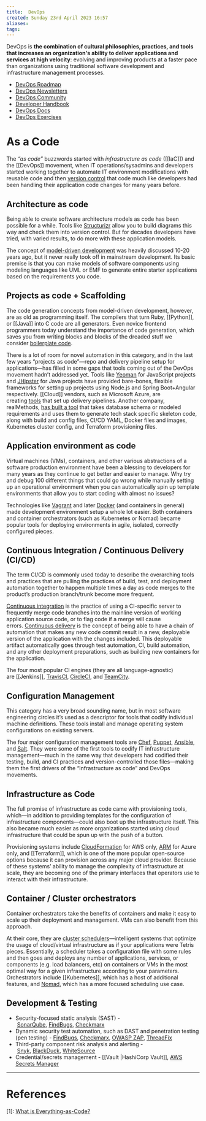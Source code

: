 ```yaml
---
title:  DevOps
created: Sunday 23rd April 2023 16:57
aliases: 
tags: 
---
```

DevOps is **the combination of cultural philosophies, practices, and tools that increases an organization's ability to deliver applications and services at high velocity**: evolving and improving products at a faster pace than organizations using traditional software development and infrastructure management processes.

- [DevOps Roadmap](https://roadmap.sh/devops)
- [DevOps Newsletters](https://devopsnewsletters.com/)
- [DevOps Community](https://github.com/rohitg00/DevOpsCommunity)
- [Developer Handbook](https://github.com/apptension/developer-handbook/blob/master/Technical%20Stack/DevOps%20Developer.md)
- [DevOps Docs](https://roadmap.sh/devops)
- [DevOps Exercises](https://github.com/bregman-arie/devops-exercises)
# As a Code

The *“as code”* buzzwords started with *infrastructure as code* ([[IaC]]) and the [[DevOps]] movement, when IT operations/sysadmins and developers started working together to automate IT environment modifications with reusable code and then [version control](https://www.git-tower.com/learn/git/ebook/en/command-line/basics/why-use-version-control?ref=hackernoon.com) that code much like developers had been handling their application code changes for many years before.

## Architecture as code

Being able to create software architecture models as code has been possible for a while. Tools like [Structurizr](https://structurizr.com/?ref=hackernoon.com) allow you to build diagrams this way and check them into version control. But for decades developers have tried, with varied results, to do more with these application models.

The concept of [model-driven development](https://en.wikipedia.org/wiki/Model-driven_engineering?ref=hackernoon.com) was heavily discussed 10-20 years ago, but it never really took off in mainstream development. Its basic premise is that you can make models of software components using modeling languages like UML or EMF to generate entire starter applications based on the requirements you code.

## Projects as code + Scaffolding

The code generation concepts from model-driven development, however, are as old as programming itself. The compilers that turn Ruby, [[Python]], or [[Java]] into C code are all generators. Even novice frontend programmers today understand the importance of code generation, which saves you from writing blocks and blocks of the dreaded stuff we consider [boilerplate code](https://en.wikipedia.org/wiki/Boilerplate_code?ref=hackernoon.com).

There is a lot of room for novel automation in this category, and in the last few years “projects as code”—repo and delivery pipeline setup for applications—has filled in some gaps that tools coming out of the DevOps movement hadn’t addressed yet. Tools like [Yeoman](https://yeoman.io/?ref=hackernoon.com) for JavaScript projects and [JHipster](https://www.jhipster.tech/?ref=hackernoon.com) for Java projects have provided bare-bones, flexible frameworks for setting up projects using Node.js and Spring Boot+Angular respectively. [[Cloud]] vendors, such as Microsoft Azure, are creating [tools](https://azure.microsoft.com/en-us/services/devops/pipelines/?ref=hackernoon.com) that set up delivery pipelines. Another company, realMethods, [has built a tool](https://modeling-languages.com/realmethods-devops-project-generation/?ref=hackernoon.com) that takes database schema or modeled requirements and uses them to generate tech stack specific skeleton code, along with build and config files, CI/CD YAML, Docker files and images, Kubernetes cluster config, and Terraform provisioning files.

## Application environment as code

Virtual machines (VMs), containers, and other various abstractions of a software production environment have been a blessing to developers for many years as they continue to get better and easier to manage. Why try and debug 100 different things that could go wrong while manually setting up an operational environment when you can automatically spin up template environments that allow you to start coding with almost no issues?

Technologies like [Vagrant](https://www.vagrantup.com/?ref=hackernoon.com) and later [Docker](https://docs.docker.com/?ref=hackernoon.com) (and containers in general) made development environment setup a whole lot easier. Both containers and container orchestrators (such as Kubernetes or Nomad) became popular tools for deploying environments in agile, isolated, correctly configured pieces.

## Continuous Integration / Continuous Delivery (CI/CD)

The term CI/CD is commonly used today to describe the overarching tools and practices that are pulling the practices of build, test, and deployment automation together to happen multiple times a day as code merges to the product’s production branch/trunk become more frequent.

[Continuous integration](https://en.wikipedia.org/wiki/Continuous_integration?ref=hackernoon.com) is the practice of using a CI-specific server to frequently merge code branches into the mainline version of working application source code, or to flag code if a merge will cause errors. [Continuous delivery](https://en.wikipedia.org/wiki/Continuous_delivery?ref=hackernoon.com) is the concept of being able to have a chain of automation that makes any new code commit result in a new, deployable version of the application with the changes included. This deployable artifact automatically goes through test automation, CI, build automation, and any other deployment preparations, such as building new containers for the application.

The four most popular CI engines (they are all language-agnostic) are [[Jenkins]], [TravisCI](https://travis-ci.org/?ref=hackernoon.com), [CircleCI](https://circleci.com/?ref=hackernoon.com), and [TeamCity](https://www.jetbrains.com/teamcity/?ref=hackernoon.com).

## Configuration Management

This category has a very broad sounding name, but in most software engineering circles it’s used as a descriptor for tools that codify individual machine definitions. These tools install and manage operating system configurations on existing servers. 

The four major configuration management tools are [Chef](https://github.com/chef/chef?ref=hackernoon.com), [Puppet](https://github.com/puppetlabs/?ref=hackernoon.com), [Ansible](https://www.ansible.com/resources/get-started?ref=hackernoon.com), and [Salt](https://docs.saltstack.com/en/latest/?ref=hackernoon.com). They were some of the first tools to codify IT infrastructure management—much in the same way that developers had codified their testing, build, and CI practices and version-controlled those files—making them the first drivers of the “infrastructure as code” and DevOps movements.

## Infrastructure as Code

The full promise of infrastructure as code came with provisioning tools, which—in addition to providing templates for the configuration of infrastructure components—could also boot up the infrastructure itself. This also became much easier as more organizations started using cloud infrastructure that could be spun up with the push of a button.

Provisioning systems include [CloudFormation](https://aws.amazon.com/cloudformation/?ref=hackernoon.com) for AWS only, [ARM](https://docs.microsoft.com/en-us/azure/azure-resource-manager/resource-group-overview?ref=hackernoon.com) for Azure only, and [[Terraform]], which is one of the more popular open-source options because it can provision across any major cloud provider. Because of these systems’ ability to manage the complexity of infrastructure at scale, they are becoming one of the primary interfaces that operators use to interact with their infrastructure.

## Container / Cluster orchestrators

Container orchestrators take the benefits of containers and make it easy to scale up their deployment and management. VMs can also benefit from this approach. 

At their core, they are [cluster schedulers](https://medium.com/@copyconstruct/schedulers-kubernetes-and-nomad-b0f2e14a896?ref=hackernoon.com)—intelligent systems that optimize the usage of cloud/virtual infrastructure as if your applications were Tetris pieces. Essentially, a scheduler takes a configuration file with some rules and then goes and deploys any number of applications, services, or components (e.g. load balancers, etc) on containers or VMs in the most optimal way for a given infrastructure according to your parameters.
Orchestrators include [[Kubernetes]], which has a host of additional features, and [Nomad](https://www.nomadproject.io/?ref=hackernoon.com), which has a more focused scheduling use case.

## Development & Testing

-   Security-focused static analysis (SAST) - [SonarQube](http://www.sonarqube.org/?ref=hackernoon.com), [FindBugs](https://www.baeldung.com/intro-to-findbugs?ref=hackernoon.com), [Checkmarx](https://www.checkmarx.com/?ref=hackernoon.com)
-   Dynamic security test automation, such as DAST and penetration testing (pen testing) - [FindBugs](https://www.baeldung.com/intro-to-findbugs?ref=hackernoon.com), [Checkmarx](https://www.checkmarx.com/?ref=hackernoon.com), [OWASP ZAP](https://github.com/zaproxy/zaproxy?ref=hackernoon.com), [ThreadFix](http://www.threadfix.org/?ref=hackernoon.com)
-   Third-party component risk analysis and alerting - [Snyk](https://snyk.io/?ref=hackernoon.com), [BlackDuck](https://www.blackducksoftware.com/?ref=hackernoon.com), [WhiteSource](https://www.whitesourcesoftware.com/?ref=hackernoon.com)
-   Credential/secrets management - [[Vault |HashiCorp Vault]], [AWS Secrets Manager](https://aws.amazon.com/secrets-manager/?ref=hackernoon.com)

---
# References

[1]: [What is Everything-as-Code?](https://hackernoon.com/everything-as-code-explained-0ibg32a3)